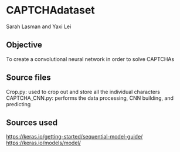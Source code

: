 # CAPTCHAdataset
Sarah Lasman and Yaxi Lei

## Objective
To create a convolutional neural network in order to solve CAPTCHAs

## Source files
Crop.py: used to crop out and store all the individual characters <br />
CAPTCHA_CNN.py: performs the data processing, CNN building, and predicting

## Sources used
https://keras.io/getting-started/sequential-model-guide/<br />
https://keras.io/models/model/
